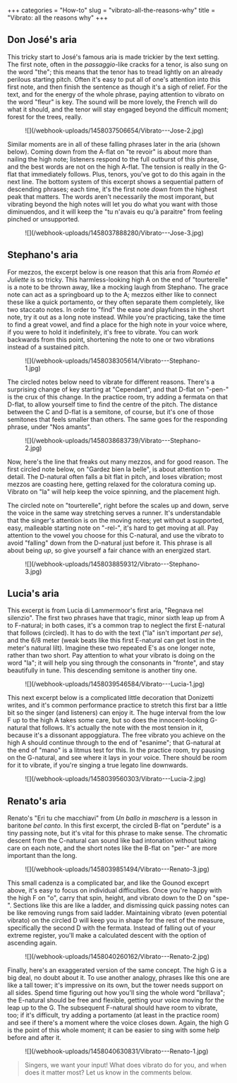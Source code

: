 +++
categories = "How-to"
slug = "vibrato-all-the-reasons-why"
title = "Vibrato: all the reasons why"
+++

## Don José's aria

This tricky start to José's famous aria is made trickier by the text setting. The first note, often in the *passaggio*-like cracks for a tenor, is also sung on the word "the"; this means that the tenor has to tread lightly on an already perilous starting pitch. Often it's easy to put all of one's attention into this first note, and then finish the sentence as though it's a sigh of relief. For the text, and for the energy of the whole phrase, paying attention to vibrato on the word "fleur" is key. The sound will be more lovely, the French will do what it should, and the tenor will stay engaged beyond the difficult moment; forest for the trees, really.

<figure data-type="image">
![](/webhook-uploads/1458037506654/Vibrato---Jose-2.jpg)
</figure>

Similar moments are in all of these falling phrases later in the aria (shown below). Coming down from the A-flat on "te revoir" is about more than nailing the high note; listeners respond to the full outburst of this phrase, and the best words are not on the high A-flat. The tension is really in the G-flat that immediately follows. Plus, tenors, you've got to do this again in the next line. The bottom system of this excerpt shows a sequential pattern of descending phrases; each time, it's the first note *down* from the highest peak that matters. The words aren't necessarily the most imporant, but vibrating beyond the high notes will let you do what you want with those diminuendos, and it will keep the "tu n'avais eu qu'à paraìtre" from feeling pinched or unsupported.

<figure data-type="image">
![](/webhook-uploads/1458037888280/Vibrato---Jose-3.jpg)
</figure>

## Stephano's aria

For mezzos, the excerpt below is one reason that this aria from *Roméo et Juliette* is so tricky. This harmless-looking high A on the end of "tourterelle" is a note to be thrown away, like a mocking laugh from Stephano. The grace note can act as a springboard up to the A; mezzos either like to connect these like a quick portamento, or they often separate them completely, like two staccato notes. In order to "find" the ease and playfulness in the short note, try it out as a long note instead. While you're practicing, take the time to find a great vowel, and find a place for the high note in your voice where, if you were to hold it indefinitely, it's free to vibrate. You can work backwards from this point, shortening the note to one or two vibrations instead of a sustained pitch.

<figure data-type="image">
![](/webhook-uploads/1458038305614/Vibrato---Stephano-1.jpg)
</figure>

The circled notes below need to vibrate for different reasons. There's a surprising change of key starting at "Cependant", and that D-flat on "-pen-" is the crux of this change. In the practice room, try adding a fermata on that D-flat, to allow yourself time to find the centre of the pitch. The distance between the C and D-flat is a semitone, of course, but it's one of those semitones that feels smaller than others. The same goes for the responding phrase, under "Nos amants".

<figure data-type="image">
![](/webhook-uploads/1458038683739/Vibrato---Stephano-2.jpg)
</figure>

Now, here's the line that freaks out many mezzos, and for good reason. The first circled note below, on "Gardez bien la belle", is about attention to detail. The D-natural often falls a bit flat in pitch, and loses vibration; most mezzos are coasting here, getting relaxed for the coloratura coming up. Vibrato on "la" will help keep the voice spinning, and the placement high.

The circled note on "tourterelle", right before the scales up and down, serve the voice in the same way stretching serves a runner. It's understandable that the singer's attention is on the moving notes; yet without a supported, easy, malleable starting note on "-rel-", it's hard to get moving at all. Pay attention to the vowel you choose for this C-natural, and use the vibrato to avoid "falling" down from the D-natural just before it. This phrase is all about being *up*, so give yourself a fair chance with an energized start.

<figure data-type="image">
![](/webhook-uploads/1458038859312/Vibrato---Stephano-3.jpg)
</figure>

## Lucia's aria

This excerpt is from Lucia di Lammermoor's first aria, "Regnava nel silenzio". The first two phrases have that tragic, minor sixth leap up from A to F-natural; in both cases, it's a common trap to neglect the first E-natural that follows (circled). It has to do with the text ("la" isn't important *per se*), and the 6/8 meter (weak beats like this first E-natural can get lost in the meter's natural lilt). Imagine these two repeated E's as one longer note, rather than two short. Pay attention to what your vibrato is doing on the word "la"; it will help you sing through the consonants in "fronte", and stay beautifully in tune. This descending semitone is another tiny one.

<figure data-type="image">
![](/webhook-uploads/1458039546584/Vibrato---Lucia-1.jpg)
</figure>

This next excerpt below is a complicated little decoration that Donizetti writes, and it's common performance practice to stretch this first bar a little bit so the singer (and listeners) can enjoy it. The huge interval from the low F up to the high A takes some care, but so does the innocent-looking G-natural that follows. It's actually the note with the most tension in it, because it's a dissonant appoggiatura. The free vibrato you achieve on the high A should continue through to the end of "esanime"; that G-natural at the end of "mano" is a litmus test for this. In the practice room, try pausing on the G-natural, and see where it lays in your voice. There should be room for it to vibrate, if you're singing a true legato line downwards.

<figure data-type="image">
![](/webhook-uploads/1458039560303/Vibrato---Lucia-2.jpg)
</figure>

## Renato's aria

Renato's "Eri tu che macchiavi" from *Un ballo in maschera* is a lesson in baritone *bel canto*. In this first excerpt, the circled B-flat on "perdute" is a tiny passing note, but it's vital for this phrase to make sense. The chromatic descent from the C-natural can sound like bad intonation without taking care on each note, and the short notes like the B-flat on "per-" are more important than the long.

<figure data-type="image">
![](/webhook-uploads/1458039851494/Vibrato---Renato-3.jpg)
</figure>

This small cadenza is a complicated bar, and like the Gounod exceprt above, it's easy to focus on individual difficulties. Once you're happy with the high F on "o", carry that spin, height, and vibrato down to the D on "spe-". Sections like this are like a ladder, and dismissing quick passing notes can be like removing rungs from said ladder. Maintaining vibrato (even potential vibrato) on the circled D will keep you in shape for the rest of the measure, specifically the second D with the fermata. Instead of falling out of your extreme register, you'll make a calculated descent with the option of ascending again.

<figure data-type="image">
![](/webhook-uploads/1458040260162/Vibrato---Renato-2.jpg)
</figure>

Finally, here's an exaggerated version of the same concept. The high G is a big deal, no doubt about it. To use another analogy, phrases like this one are like a tall tower; it's impressive on its own, but the tower needs support on all sides. Spend time figuring out how you'll sing the whole word "brillava"; the E-natural should be free and flexible, getting your voice moving for the leap up to the G. The subsequent F-natural should have room to vibrate, too; if it's difficult, try adding a portamento (at least in the practice room) and see if there's a moment where the voice closes down. Again, the high G is the point of this whole moment; it can be easier to sing with some help before and after it.

<figure data-type="image">
![](/webhook-uploads/1458040630831/Vibrato---Renato-1.jpg)
</figure>

>Singers, we want your input! What does vibrato do for you, and when does it matter most? Let us know in the comments below.
